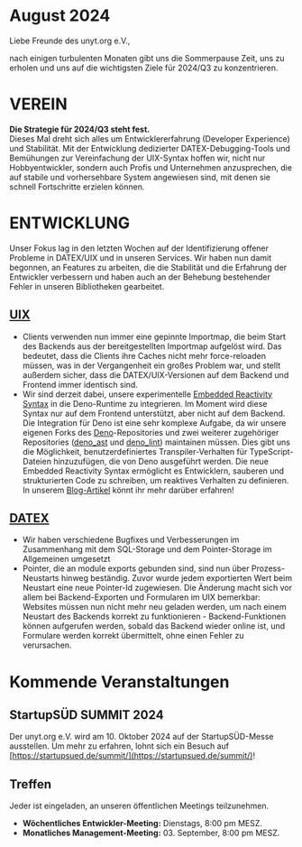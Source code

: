 # August 2024

Liebe Freunde des unyt.org e.V.,

nach einigen turbulenten Monaten gibt uns die Sommerpause Zeit, uns zu erholen und uns auf die wichtigsten Ziele für 2024/Q3 zu konzentrieren.

# VEREIN

**Die Strategie für 2024/Q3 steht fest.**  
Dieses Mal dreht sich alles um Entwicklererfahrung (Developer Experience) und Stabilität.
Mit der Entwicklung dedizierter DATEX-Debugging-Tools und Bemühungen zur Vereinfachung der UIX-Syntax hoffen wir,
nicht nur Hobbyentwickler, sondern auch Profis und Unternehmen anzusprechen, die auf stabile und vorhersehbare System
angewiesen sind, mit denen sie schnell Fortschritte erzielen können.

# ENTWICKLUNG
Unser Fokus lag in den letzten Wochen auf der Identifizierung offener Probleme in DATEX/UIX und
in unseren Services. Wir haben nun damit begonnen, an Features zu arbeiten, die die Stabilität und die Erfahrung der Entwickler verbessern
und haben auch an der Behebung bestehender Fehler in unseren Bibliotheken gearbeitet.

## [UIX](https://github.com/unyt-org/uix/pulls?q=is:closed%20created:%3E=2024-07-01)
* Clients verwenden nun immer eine gepinnte Importmap, die beim Start des Backends aus der bereitgestellten Importmap aufgelöst wird. Das bedeutet, dass die Clients ihre Caches nicht mehr force-reloaden müssen, was in der Vergangenheit ein großes Problem war, und stellt außerdem sicher, dass die DATEX/UIX-Versionen auf dem Backend und Frontend immer identisch sind.
* Wir sind derzeit dabei, unsere experimentelle [Embedded Reactivity Syntax](https://unyt.blog/article/2023-12-04-introducing-experimental-embedded-jsx-reactivity-and-the-syntax) in die Deno-Runtime zu integrieren. Im Moment wird diese Syntax nur auf dem Frontend unterstützt, aber nicht auf dem Backend. Die Integration für Deno ist eine sehr komplexe Aufgabe, da wir unsere eigenen Forks des [Deno](https://github.com/denoland/deno)-Repositories und zwei weiterer zugehöriger Repositories ([deno_ast](https://github.com/denoland/deno_ast/) und [deno_lint](https://github.com/denoland/deno_lint)) maintainen müssen. Dies gibt uns die Möglichkeit, benutzerdefiniertes Transpiler-Verhalten für TypeScript-Dateien hinzuzufügen, die von Deno ausgeführt werden. Die neue Embedded Reactivity Syntax ermöglicht es Entwicklern, sauberen und strukturierten Code zu schreiben, um reaktives Verhalten zu definieren. In unserem [Blog-Artikel](https://unyt.blog/article/2023-12-04-introducing-experimental-embedded-jsx-reactivity-and-the-syntax) könnt ihr mehr darüber erfahren!

## [DATEX](https://github.com/unyt-org/datex-core-js-legacy/pulls?q=is:closed%20created:%3E=2024-07-01)
* Wir haben verschiedene Bugfixes und Verbesserungen im Zusammenhang mit dem SQL-Storage und dem Pointer-Storage im Allgemeinen umgesetzt
* Pointer, die an module exports gebunden sind, sind nun über Prozess-Neustarts hinweg beständig. Zuvor wurde jedem exportierten Wert beim Neustart eine neue Pointer-Id zugewiesen. Die Änderung macht sich vor allem bei Backend-Exporten und Formularen im UIX bemerkbar: Websites müssen nun nicht mehr neu geladen werden, um nach einem Neustart des Backends korrekt zu funktionieren - Backend-Funktionen können aufgerufen werden, sobald das Backend wieder online ist, und Formulare werden korrekt übermittelt, ohne einen Fehler zu verursachen.

# Kommende Veranstaltungen

## StartupSÜD SUMMIT 2024
Der unyt.org e.V. wird am 10. Oktober 2024 auf der StartupSÜD-Messe ausstellen.
Um mehr zu erfahren, lohnt sich ein Besuch auf [https://startupsued.de/summit/](https://startupsued.de/summit/)!

## Treffen
Jeder ist eingeladen, an unseren öffentlichen Meetings teilzunehmen.

* **Wöchentliches Entwickler-Meeting:** Dienstags, 8:00 pm MESZ.
* **Monatliches Management-Meeting:** 03. September, 8:00 pm MESZ.
